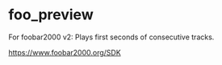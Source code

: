 # foo_preview
For foobar2000 v2: Plays first seconds of consecutive tracks.

https://www.foobar2000.org/SDK
